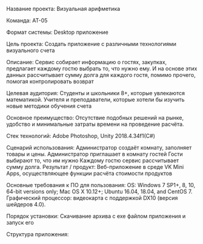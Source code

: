 Название проекта: Визуальная арифметика

Команда: АТ-05

Формат системы: Desktop приложение

Цель проекта: 
Создать  приложение с различными технологиями визуального счета

Описание:
Сервис собирает информацию о гостях, закупках, предлагает каждому гостю выбрать то, что нужно ему. И на основе этих данных рассчитывает сумму долга для каждого гостя, помимо прочего, помогая контролировать возврат

Целевая аудитория:
Студенты и школьники 8+, которые увлекаются математикой.
Учителя и преподаватели, которые хотели бы изучить новые методики обучения счета

Основное преимущество:
Отсутствие подобных решений на рынке, удобство и минимальные затраты времени на проведение расчёта.

Стек технологий: Adobe Photoshop, Unity 2018.4.34f1(С#)

Сценарий использования:
Администратор создаёт комнату, заполняет товары и цены.
Администратор приглашает в комнату гостей
Гости выбирают то, что им нужно
Каждому гостю сервис рассчитывает сумму долга.
Результат / продукт: Веб-приложение в среде VK Mini Apps, осуществляющее функции расчёта стоимости продуктов

Основные требования к ПО для пользования:
OS: Windows 7 SP1+, 8, 10, 64-bit versions only; Mac OS X 10.12+; Ubuntu 16.04, 18.04, and CentOS 7.
Графический процессор: видеокарта с поддержкой DX10 (версия шейдеров 4.0).

Порядок установки:
Скачивание архива с exe файлом приложения и запуск его

Структура приложения:
